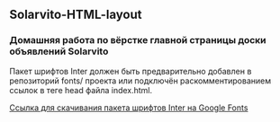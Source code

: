 ## Solarvito-HTML-layout

### Домашняя работа по вёрстке главной страницы доски объявлений Solarvito

Пакет шрифтов Inter должен быть предварительно добавлен в репозиторий fonts/ проекта или подключён раскомментированием ссылок в теге head файла index.html.

[Ссылка для скачивания пакета шрифтов Inter на Google Fonts](https://fonts.google.com/share?selection.family=Inter:wght@400;500;600;700;800;900)